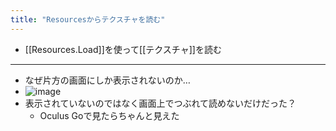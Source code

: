 ```yaml
---
title: "Resourcesからテクスチャを読む"
---
```


- [[Resources.Load]]を使って[[テクスチャ]]を読む

-----
- なぜ片方の画面にしか表示されないのか…
- ![image](https://gyazo.com/b377cec497b25f83ef0afd4e58be0b2b/thumb/1000)
- 表示されていないのではなく画面上でつぶれて読めないだけだった？
    - Oculus Goで見たらちゃんと見えた
